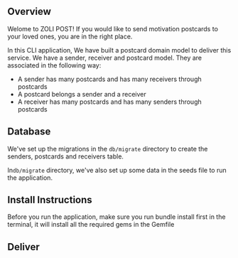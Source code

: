 ## Overview

Welome to ZOLI POST! If you would like to send motivation postcards to your loved ones, you are in the right place.

In this CLI application, We have built a postcard domain model to deliver this service. We have a sender, receiver and postcard model. They are associated in the following way:

* A sender has many postcards and has many receivers through postcards
* A postcard belongs a sender and a receiver
* A receiver has many postcards and has many senders through postcards

## Database
We've set up the migrations in the `db/migrate` directory to create the senders, postcards and receivers table.

In`db/migrate` directory, we've also set up some data in the seeds file to run the application. 


## Install Instructions
Before you run the application, make sure you run bundle install first in the terminal, it will install all the required gems in the Gemfile

## Deliver